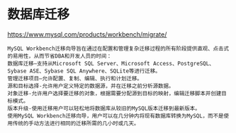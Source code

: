 # 数据库迁移
https://www.mysql.com/products/workbench/migrate/

```text
MySQL Workbench迁移向导旨在通过在配置和管理复杂迁移过程的所有阶段提供直观、点击式的易用性，从而节省DBA和开发人员的时间：
数据库迁移—支持从Microsoft SQL Server、Microsoft Access、PostgreSQL、Sybase ASE、Sybase SQL Anywhere、SQLite等进行迁移。
管理迁移项目—允许配置、复制、编辑、执行和计划迁移。
源和目标选择-允许用户定义特定的数据源，并在迁移之前分析源数据。
对象迁移-允许用户选择要迁移的对象，根据需要分配源到目标的映射，编辑迁移脚本并创建目标模式。
版本升级-使用迁移用户可以轻松地将数据库从较旧的MySQL版本迁移到最新版本。
使用MySQL Workbench迁移向导，用户可以在几分钟内将现有数据库转换为MySQL，而不是使用传统的手动方法进行相同的迁移所需的几小时或几天。
```



